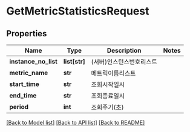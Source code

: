 # GetMetricStatisticsRequest

## Properties
Name | Type | Description | Notes
------------ | ------------- | ------------- | -------------
**instance_no_list** | **list[str]** | (서버)인스턴스번호리스트 | 
**metric_name** | **str** | 메트릭이름리스트 | 
**start_time** | **str** | 조회시작일시 | 
**end_time** | **str** | 조회종료일시 | 
**period** | **int** | 조회주기(초) | 

[[Back to Model list]](../README.md#documentation-for-models) [[Back to API list]](../README.md#documentation-for-api-endpoints) [[Back to README]](../README.md)


